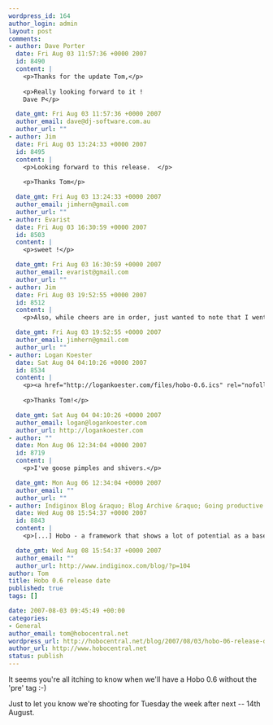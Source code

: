 ```yaml
--- 
wordpress_id: 164
author_login: admin
layout: post
comments: 
- author: Dave Porter
  date: Fri Aug 03 11:57:36 +0000 2007
  id: 8490
  content: |
    <p>Thanks for the update Tom,</p>
    
    <p>Really looking forward to it !
    Dave P</p>

  date_gmt: Fri Aug 03 11:57:36 +0000 2007
  author_email: dave@dj-software.com.au
  author_url: ""
- author: Jim
  date: Fri Aug 03 13:24:33 +0000 2007
  id: 8495
  content: |
    <p>Looking forward to this release.  </p>
    
    <p>Thanks Tom</p>

  date_gmt: Fri Aug 03 13:24:33 +0000 2007
  author_email: jimhern@gmail.com
  author_url: ""
- author: Evarist
  date: Fri Aug 03 16:30:59 +0000 2007
  id: 8503
  content: |
    <p>sweet !</p>

  date_gmt: Fri Aug 03 16:30:59 +0000 2007
  author_email: evarist@gmail.com
  author_url: ""
- author: Jim
  date: Fri Aug 03 19:52:55 +0000 2007
  id: 8512
  content: |
    <p>Also, while cheers are in order, just wanted to note that I went from zero Ruby knowledge in January, to preparing to deploy the first version of an intranet application for my company later this month, and a lot of it is thanks to Hobo.  Looking forward to continuing to develop with it in the future.</p>

  date_gmt: Fri Aug 03 19:52:55 +0000 2007
  author_email: jimhern@gmail.com
  author_url: ""
- author: Logan Koester
  date: Sat Aug 04 04:10:26 +0000 2007
  id: 8534
  content: |
    <p><a href="http://logankoester.com/files/hobo-0.6.ics" rel="nofollow">iCal file</a>, in case I'm not the only one eagerly counting down ;)</p>
    
    <p>Thanks Tom!</p>

  date_gmt: Sat Aug 04 04:10:26 +0000 2007
  author_email: logan@logankoester.com
  author_url: http://logankoester.com
- author: ""
  date: Mon Aug 06 12:34:04 +0000 2007
  id: 8719
  content: |
    <p>I've goose pimples and shivers.</p>

  date_gmt: Mon Aug 06 12:34:04 +0000 2007
  author_email: ""
  author_url: ""
- author: Indiginox Blog &raquo; Blog Archive &raquo; Going productive with Rails
  date: Wed Aug 08 15:54:37 +0000 2007
  id: 8843
  content: |
    <p>[...] Hobo - a framework that shows a lot of potential as a base framework - but we&#8217;re waiting for 0.6 [...]</p>

  date_gmt: Wed Aug 08 15:54:37 +0000 2007
  author_email: ""
  author_url: http://www.indiginox.com/blog/?p=104
author: Tom
title: Hobo 0.6 release date
published: true
tags: []

date: 2007-08-03 09:45:49 +00:00
categories: 
- General
author_email: tom@hobocentral.net
wordpress_url: http://hobocentral.net/blog/2007/08/03/hobo-06-release-date/
author_url: http://www.hobocentral.net
status: publish
---
```

It seems you're all itching to know when we'll have a Hobo 0.6 without the 'pre' tag :-)

Just to let you know we're shooting for Tuesday the week after next -- 14th August.
